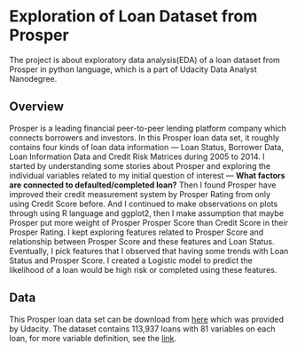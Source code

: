 # Exploration of Loan Dataset from Prosper
The project is about exploratory data analysis(EDA) of a loan dataset from Prosper in python language, which is a part of Udacity Data Analyst Nanodegree.

## Overview
Prosper is a leading financial peer-to-peer lending platform company which connects borrowers and investors. In this Prosper loan data set, it roughly contains four kinds of loan data information — Loan Status, Borrower Data, Loan Information Data and Credit Risk Matrices during 2005 to 2014. I started by understanding some stories about Prosper and exploring the individual variables related to my initial question of interest — **What factors are connected to defaulted/completed loan?** Then I found Prosper have improved their credit measurement system by Prosper Rating from only using Credit Score before. And I continued to make observations on plots through using R language and ggplot2, then I make assumption that maybe Prosper put more weight of Prosper Prosper Score than Credit Score in their Prosper Rating. I kept exploring features related to Prosper Score and relationship between Prosper Score and these features and Loan Status. Eventually, I pick features that I observed that having some trends with Loan Status and Prosper Score. I created a Logistic model to predict the likelihood of a loan would be high risk or completed using these features.

## Data
This Prosper loan data set can be download from [here](https://www.google.com/url?q=https://s3.amazonaws.com/udacity-hosted-downloads/ud651/prosperLoanData.csv&sa=D&ust=1544172248160000) which was provided by Udacity. The dataset contains 113,937 loans with 81 variables on each loan, for more variable definition, see the [link](https://www.google.com/url?q=https://docs.google.com/spreadsheets/d/1gDyi_L4UvIrLTEC6Wri5nbaMmkGmLQBk-Yx3z0XDEtI/edit?usp%3Dsharing&sa=D&ust=1544172608919000).
